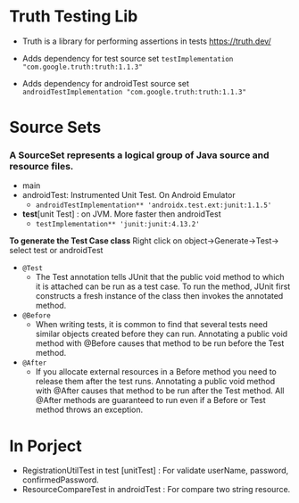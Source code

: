 # Truth Testing Lib
- Truth is a library for performing assertions in tests
https://truth.dev/

- Adds dependency for test source set
`testImplementation "com.google.truth:truth:1.1.3"`

- Adds dependency for androidTest source set
`androidTestImplementation "com.google.truth:truth:1.1.3"`

# Source Sets
### A SourceSet represents a logical group of Java source and resource files.

- main
- androidTest: Instrumented Unit Test. On Android Emulator
    - `androidTestImplementation** 'androidx.test.ext:junit:1.1.5'`
- **test**[unit Test] : on JVM. More faster then androidTest
    - `testImplementation** 'junit:junit:4.13.2'`
   
   
**To generate the Test Case class**
Right click on object→Generate→Test→ select test or androidTest

- `@Test`
    - The Test annotation tells JUnit that the public void method to which it is attached can be run as a test case. To run the method, JUnit first constructs a fresh instance of the class then invokes the annotated method.
- `@Before`
    - When writing tests, it is common to find that several tests need similar objects created before they can run. Annotating a public void method with @Before causes that method to be run before the Test method.
- `@After`
    - If you allocate external resources in a Before method you need to release them after the test runs. Annotating a public void method with @After causes that method to be run after the Test method. All @After methods are guaranteed to run even if a Before or Test method throws an exception.
    
# In Porject
- RegistrationUtilTest in test [unitTest] : For validate userName, password, confirmedPassword.
- ResourceCompareTest in androidTest : For compare two string resource.
